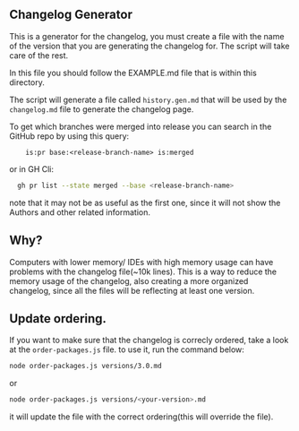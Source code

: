 ## Changelog Generator

This is a generator for the changelog, you must create a file with the name of
the version that you are generating the changelog for. The script will take care of the rest.

In this file you should follow the EXAMPLE.md file that is within this directory.

The script will generate a file called `history.gen.md` that will be used by the
`changelog.md` file to generate the changelog page.

To get which branches were merged into release you can search in the GitHub
repo by using this query:

```
    is:pr base:<release-branch-name> is:merged
```

or in GH Cli:

```bash
  gh pr list --state merged --base <release-branch-name>
```

note that it may not be as useful as the first one, since it will not show the
Authors and other related information.

## Why?

Computers with lower memory/ IDEs with high memory usage can have problems with
the changelog file(~10k lines). This is a way to reduce the memory usage of the changelog, also creating a more
organized changelog, since all the files will be reflecting at least one version.

## Update ordering.

If you want to make sure that the changelog is correcly ordered, take a look at the `order-packages.js` file.
to use it, run the command below:

```bash
node order-packages.js versions/3.0.md
```

or

```bash
node order-packages.js versions/<your-version>.md
```

it will update the file with the correct ordering(this will override the file).